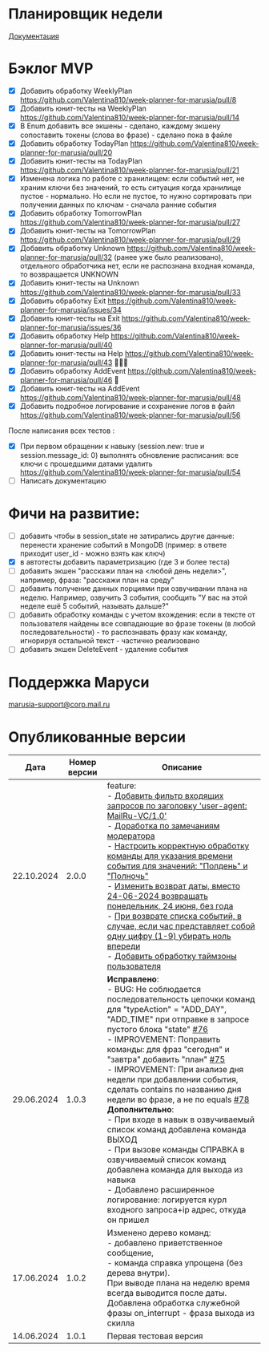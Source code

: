 # Планировщик недели

[Документация](https://github.com/Valentina810/week-planner-for-marusia/blob/main/src/docs/index.md)

# Бэклог MVP

- [X] Добавить обработку WeeklyPlan https://github.com/Valentina810/week-planner-for-marusia/pull/8
- [X] Добавить юнит-тесты на WeeklyPlan https://github.com/Valentina810/week-planner-for-marusia/pull/14
- [X] В Enum добавить все экшены - сделано, каждому экшену сопоставить токены (слова во фразе) - сделано пока в файле
- [X] Добавить обработку TodayPlan https://github.com/Valentina810/week-planner-for-marusia/pull/20
- [X] Добавить юнит-тесты на TodayPlan https://github.com/Valentina810/week-planner-for-marusia/pull/21
- [X] Изменена логика по работе с хранилищем: если событий нет, не храним ключи без значений, то есть ситуация когда
  хранилище пустое - нормально. Но если не пустое, то нужно сортировать при получении данных по ключам - сначала ранние
  события
- [X] Добавить обработку TomorrowPlan https://github.com/Valentina810/week-planner-for-marusia/pull/27
- [X] Добавить юнит-тесты на TomorrowPlan https://github.com/Valentina810/week-planner-for-marusia/pull/29
- [X] Добавить обработку Unknown https://github.com/Valentina810/week-planner-for-marusia/pull/32 (ранее уже было
  реализовано), отдельного обработчика нет, если не распознана входная команда, то возвращается UNKNOWN
- [X] Добавить юнит-тесты на Unknown https://github.com/Valentina810/week-planner-for-marusia/pull/33
- [X] Добавить обработку Exit https://github.com/Valentina810/week-planner-for-marusia/issues/34
- [X] Добавить юнит-тесты на Exit https://github.com/Valentina810/week-planner-for-marusia/issues/36
- [X] Добавить обработку Help https://github.com/Valentina810/week-planner-for-marusia/pull/40
- [X] Добавить юнит-тесты на Help https://github.com/Valentina810/week-planner-for-marusia/pull/43 🥳🥳🥳
- [X] Добавить обработку AddEvent https://github.com/Valentina810/week-planner-for-marusia/pull/46 🤠
- [X] Добавить юнит-тесты на AddEvent https://github.com/Valentina810/week-planner-for-marusia/pull/48
- [X] Добавить подробное логирование и сохранение логов в
  файл https://github.com/Valentina810/week-planner-for-marusia/pull/56

После написания всех тестов :

- [X] При первом обращении к навыку (session.new: true и session.message_id: 0) выполнять обновление расписания: все
  ключи с прошедшими датами удалить https://github.com/Valentina810/week-planner-for-marusia/pull/54
- [ ] Написать документацию

# Фичи на развитие:

- [ ] добавить чтобы в session_state не затирались другие данные: перенести хранение событий в MongoDB (пример: в ответе
  приходит user_id - можно взять как ключ)
- [X] в автотесты добавить параметризацию (где 3 и более теста)
- [ ] добавить экшен "расскажи план на <любой день недели>", например, фраза: "расскажи план на среду"
- [ ] добавить получение данных порциями при озвучивании плана на неделю. Например, озвучить 3 события, сообщить "У вас
  на этой неделе ешё 5 событий, называть дальше?"
- [ ] добавить обработку команды с учетом вхождения: если в тексте от пользователя найдены все совпадающие во фразе
  токены (в любой последовательности) - то распознавать фразу как команду, игнорируя остальной текст - частично
  реализовано
- [ ] добавить экшен DeleteEvent - удаление события

# Поддержка Маруси

marusia-support@corp.mail.ru

# Опубликованные версии

| Дата       | Номер версии | Описание                                                                                                                                                                                                                                                                                                                                                                                                                                                                                                                                                                                                                                                                                                                                                                                                                                                                                                                                        | 
|------------|--------------|-------------------------------------------------------------------------------------------------------------------------------------------------------------------------------------------------------------------------------------------------------------------------------------------------------------------------------------------------------------------------------------------------------------------------------------------------------------------------------------------------------------------------------------------------------------------------------------------------------------------------------------------------------------------------------------------------------------------------------------------------------------------------------------------------------------------------------------------------------------------------------------------------------------------------------------------------|
| 22.10.2024 | 2.0.0        | feature: <br/> - [Добавить фильтр входящих запросов по заголовку 'user-agent: MailRu-VC/1.0'](https://github.com/Valentina810/week-planner-for-marusia/pull/97) <br/> - [Доработка по замечаниям модератора](https://github.com/Valentina810/week-planner-for-marusia/pull/100)<br/> - [Настроить корректную обработку команды для указания времени события для значений: "Полдень" и "Полночь"](https://github.com/Valentina810/week-planner-for-marusia/pull/101)<br/> - [Изменить возврат даты, вместо 24-06-2024 возвращать понедельник, 24 июня, без года](https://github.com/Valentina810/week-planner-for-marusia/pull/102)  <br/> - [При возврате списка событий, в случае, если час представляет собой одну цифру (1-9) убирать ноль впереди](https://github.com/Valentina810/week-planner-for-marusia/pull/102) <br/> - [Добавить обработку таймзоны пользователя](https://github.com/Valentina810/week-planner-for-marusia/pull/103) |
| 29.06.2024 | 1.0.3        | **Исправлено**:<br/> - BUG: Не соблюдается последовательность цепочки команд для "typeAction" = "ADD_DAY", "ADD_TIME" при отправке в запросе пустого блока "state" [#76](https://github.com/Valentina810/week-planner-for-marusia/issues/76) <br/> - IMPROVEMENT: Поправить команды: для фраз "сегодня" и "завтра" добавить "план" [#75](https://github.com/Valentina810/week-planner-for-marusia/issues/75) <br/> - IMPROVEMENT: При анализе дня недели при добавлении события, сделать contains по названию дня недели во фразе, а не по equals [#78](https://github.com/Valentina810/week-planner-for-marusia/issues/78) <br/> **Дополнительно**: <br/> - При входе в навык в озвучиваемый список команд добавлена команда ВЫХОД<br/> - При вызове команды СПРАВКА в озвучиваемый список команд добавлена команда для выхода из навыка<br/> - Добавлено расширенное логирование: логируется курл входного запроса+ip адрес, откуда он пришел |
| 17.06.2024 | 1.0.2        | Изменено дерево команд: <br/> - добавлено приветственное сообщение,<br/> - команда справка упрощена (без дерева внутри).<br/> При выводе плана на неделю время всегда выводится после даты. <br/> Добавлена обработка служебной фразы on_interrupt - фраза выхода из скилла                                                                                                                                                                                                                                                                                                                                                                                                                                                                                                                                                                                                                                                                     |
| 14.06.2024 | 1.0.1        | Первая тестовая версия                                                                                                                                                                                                                                                                                                                                                                                                                                                                                                                                                                                                                                                                                                                                                                                                                                                                                                                          
